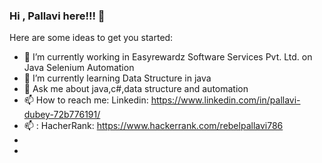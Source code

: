 ### Hi , Pallavi here!!! 👋

<!--
**Source-Pallavi/Source-Pallavi** is a ✨ _special_ ✨ repository because its `README.md` (this file) appears on your GitHub profile.-->


Here are some ideas to get you started:

- 🔭 I’m currently working in Easyrewardz Software Services Pvt. Ltd. on Java Selenium Automation
- 🌱 I’m currently learning Data Structure in java
- 💬 Ask me about java,c#,data structure and automation
- 📫 How to reach me: Linkedin: https://www.linkedin.com/in/pallavi-dubey-72b776191/ 
- 📫                : HacherRank: https://www.hackerrank.com/rebelpallavi786
-                  
-                      
